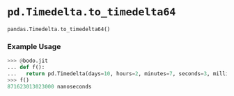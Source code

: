 # `pd.Timedelta.to_timedelta64`
                            
`pandas.Timedelta.to_timedelta64()`

### Example Usage

```py
>>> @bodo.jit
... def f():
...   return pd.Timedelta(days=10, hours=2, minutes=7, seconds=3, milliseconds=13, microseconds=23).to_timedelta64()
>>> f()
871623013023000 nanoseconds
```

